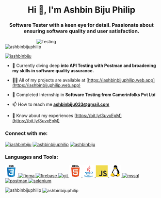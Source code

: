 
<h1 align="center">Hi 👋, I'm Ashbin Biju Philip</h1>
<h3 align="center">Software Tester with a keen eye for detail. Passionate about ensuring software quality and user satisfaction.</h3>

<img align="right" alt="Testing" width="400" src="https://miro.medium.com/v2/resize:fit:828/format:webp/1*S5fWipGIS_OnYlFOZeJcjQ.png">


<p align="left"> <img src="https://komarev.com/ghpvc/?username=ashbinbijuphilip&label=Profile%20views&color=0e75b6&style=flat" alt="ashbinbijuphilip" /> </p>

<p align="left"> <a href="https://twitter.com/iashbinbiju" target="blank"><img src="https://img.shields.io/twitter/follow/iashbinbiju?logo=twitter&style=for-the-badge" alt="iashbinbiju" /></a> </p>

- 🌱 Currently diving deep **into API Testing with Postman and broadening my skills in software quality assurance.**

- 👨‍💻 All of my projects are available at [https://iashbinbijuphilip.web.app](https://iashbinbijuphilip.web.app)

- 💼 Completed Internship in **Software Testing from Camerinfolks Pvt Ltd**

- 📫 How to reach me **ashbinbiju033@gmail.com**

- 📄 Know about my experiences [https://bit.ly/3uvxEpM](https://bit.ly/3uvxEpM)

<h3 align="left">Connect with me:</h3>
<p align="left">
<a href="https://twitter.com/iashbinbiju" target="blank"><img align="center" src="https://raw.githubusercontent.com/rahuldkjain/github-profile-readme-generator/master/src/images/icons/Social/twitter.svg" alt="iashbinbiju" height="30" width="40" /></a>
<a href="https://linkedin.com/in/ashbinbijuphilip" target="blank"><img align="center" src="https://raw.githubusercontent.com/rahuldkjain/github-profile-readme-generator/master/src/images/icons/Social/linked-in-alt.svg" alt="ashbinbijuphilip" height="30" width="40" /></a>
<a href="https://instagram.com/ashbinbiju" target="blank"><img align="center" src="https://raw.githubusercontent.com/rahuldkjain/github-profile-readme-generator/master/src/images/icons/Social/instagram.svg" alt="ashbinbiju" height="30" width="40" /></a>
</p>

<h3 align="left">Languages and Tools:</h3>
<p align="left"> <a href="https://www.w3schools.com/css/" target="_blank" rel="noreferrer"> <img src="https://raw.githubusercontent.com/devicons/devicon/master/icons/css3/css3-original-wordmark.svg" alt="css3" width="40" height="40"/> </a> <a href="https://www.figma.com/" target="_blank" rel="noreferrer"> <img src="https://www.vectorlogo.zone/logos/figma/figma-icon.svg" alt="figma" width="40" height="40"/> </a> <a href="https://firebase.google.com/" target="_blank" rel="noreferrer"> <img src="https://www.vectorlogo.zone/logos/firebase/firebase-icon.svg" alt="firebase" width="40" height="40"/> </a> <a href="https://git-scm.com/" target="_blank" rel="noreferrer"> <img src="https://www.vectorlogo.zone/logos/git-scm/git-scm-icon.svg" alt="git" width="40" height="40"/> </a> <a href="https://www.w3.org/html/" target="_blank" rel="noreferrer"> <img src="https://raw.githubusercontent.com/devicons/devicon/master/icons/html5/html5-original-wordmark.svg" alt="html5" width="40" height="40"/> </a> <a href="https://www.java.com" target="_blank" rel="noreferrer"> <img src="https://raw.githubusercontent.com/devicons/devicon/master/icons/java/java-original.svg" alt="java" width="40" height="40"/> </a> <a href="https://developer.mozilla.org/en-US/docs/Web/JavaScript" target="_blank" rel="noreferrer"> <img src="https://raw.githubusercontent.com/devicons/devicon/master/icons/javascript/javascript-original.svg" alt="javascript" width="40" height="40"/> </a> <a href="https://www.linux.org/" target="_blank" rel="noreferrer"> <img src="https://raw.githubusercontent.com/devicons/devicon/master/icons/linux/linux-original.svg" alt="linux" width="40" height="40"/> </a> <a href="https://www.microsoft.com/en-us/sql-server" target="_blank" rel="noreferrer"> <img src="https://www.svgrepo.com/show/303229/microsoft-sql-server-logo.svg" alt="mssql" width="40" height="40"/> </a> <a href="https://postman.com" target="_blank" rel="noreferrer"> <img src="https://www.vectorlogo.zone/logos/getpostman/getpostman-icon.svg" alt="postman" width="40" height="40"/> </a> <a href="https://www.selenium.dev" target="_blank" rel="noreferrer"> <img src="https://raw.githubusercontent.com/detain/svg-logos/780f25886640cef088af994181646db2f6b1a3f8/svg/selenium-logo.svg" alt="selenium" width="40" height="40"/> </a> </p>

<p><img align="left" src="https://github-readme-stats.vercel.app/api/top-langs?username=ashbinbijuphilip&show_icons=true&locale=en&layout=compact" alt="ashbinbijuphilip" /></p>

<p>&nbsp;<img align="center" src="https://github-readme-stats.vercel.app/api?username=ashbinbijuphilip&show_icons=true&locale=en" alt="ashbinbijuphilip" /></p>
